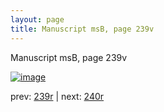 ```yaml
---
layout: page
title: Manuscript msB, page 239v
---
```


Manuscript msB, page 239v

[![image](http://www.homermultitext.org/iipsrv?OBJ=IIP,1.0&FIF=/project/homer/pyramidal/deepzoom/hmt/vbbifolio/pending/vb_239v_240r.tif&WID=100&CVT=JPEG)](http://www.homermultitext.org/ict2/?urn=urn:cite2:hmt:vbbifolio.pending:vb_239v_240r)

prev:  [239r](../239r) | next:  [240r](../240r)

